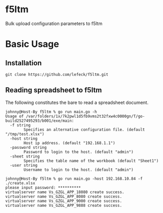# f5ltm
Bulk upload configuration parameters to f5ltm


# Basic Usage
## Installation

```cgo
git clone https://github.com/lefeck/f5ltm.git
```

## Reading spreadsheet to f5ltm
The following constitutes the bare to read a spreadsheet document.
```cgo
johnny@Host-By f5ltm % go run main.go -h
Usage of /var/folders/1x/7k2pwl1d5fb9vms2t32fxw4c0000gn/T/go-build2527495293/b001/exe/main:
  -f string
        Specifies an alternative configuration file. (default "/tmp/test.xlsx")
  -host string
        Host ip address. (default "192.168.1.1")
  -password string
        Password to login to the host. (default "admin")
  -sheet string
        Specifies the table name of the workbook (default "Sheet1")
  -user string
        Username to login to the host. (default "admin")

johnny@Host-By f5ltm % go run main.go -host 192.168.10.84 -f ./create.xlsx
please input password: **********
virtualserver name Vs_GZGL_APP_18080 create success.
virtualserver name Vs_GZGL_APP_8080 create success.
virtualserver name Vs_GZGL_APP_9000 create success.
virtualserver name Vs_GZGL_APP_9888 create success.
```
